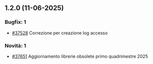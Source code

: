 ## 1.2.0 (11-06-2025)

### Bugfix: 1
- [#37528](https://parermine.regione.emilia-romagna.it/issues/37528) Correzione per creazione log accesso 

### Novità: 1
- [#37651](https://parermine.regione.emilia-romagna.it/issues/37651) Aggiornamento librerie obsolete primo quadrimestre 2025
